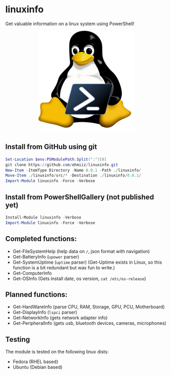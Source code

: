 # linuxinfo

Get valuable information on a linux system using PowerShell!

<p align="center">
  <img src="linuxinfoico.png" />
</p>

## Install from GitHub using git


```powershell
Set-Location $env:PSModulePath.Split(":")[0]
git clone https://github.com/ehmiiz/linuxinfo.git
New-Item -ItemType Directory -Name 0.0.1 -Path ./linuxinfo/
Move-Item ./linuxinfo/src/* -Destination ./linuxinfo/0.0.1/
Import-Module linuxinfo -Force -Verbose
```
## Install from PowerShellGallery (not published yet)

```powershell
Install-Module linuxinfo -Verbose
Import-Module linuxinfo -Force -Verbose
```

## Completed functions:

- Get-FileSystemHelp (help data on `/`, json format with navigation)
- Get-BatteryInfo (`upower` parser)
- Get-SystemUptime (`uptime` parser) (Get-Uptime exists in Linux, so this function is a bit redundant but was fun to write.)
- Get-ComputerInfo
- Get-OSInfo (Gets install date, os version, `cat /etc/os-release`)


## Planned functions:

- Get-HardWareInfo (parse CPU, RAM, Storage, GPU, PCU, Motherboard)
- Get-DisplayInfo (`lspci` parser)
- Get-NetworkInfo (gets network adapter info)
- Get-PeripheralInfo (gets usb, bluetooth devices, cameras, microphones)


## Testing

The module is tested on the following linux dists:

- Fedora (RHEL based)
- Ubuntu (Debian based)